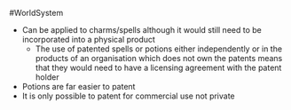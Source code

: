 #WorldSystem

- Can be applied to charms/spells although it would still need to be incorporated into a physical product
	- The use of patented spells or potions either independently or in the products of an organisation which does not own the patents means that they would need to have a licensing agreement with the patent holder 
- Potions are far easier to patent
- It is only possible to patent for commercial use not private